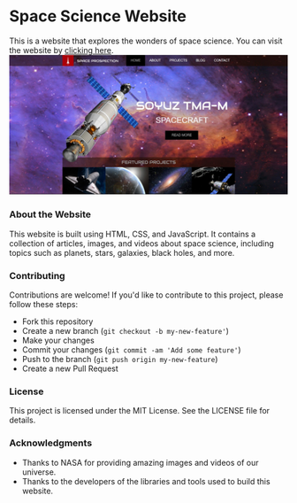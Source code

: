 
# **Space Science Website**
This is a website that explores the wonders of space science. You can visit the website by [clicking here](https://sachin-dtu.github.io/Space_Science_Template/).
![Space Science Website](https://github.com/sachin-dtu/Space_Science_Template/blob/main/Space_Science.jpg)

### **About the Website**
This website is built using HTML, CSS, and JavaScript. It contains a collection of articles, images, and videos about space science, including topics such as planets, stars, galaxies, black holes, and more.

### **Contributing**
Contributions are welcome! If you'd like to contribute to this project, please follow these steps:

* Fork this repository
* Create a new branch (`git checkout -b my-new-feature'`)
* Make your changes
* Commit your changes (`git commit -am 'Add some feature'`)
* Push to the branch (`git push origin my-new-feature`)
* Create a new Pull Request
### **License**
This project is licensed under the MIT License. See the LICENSE file for details.

### **Acknowledgments**
* Thanks to NASA for providing amazing images and videos of our universe.
* Thanks to the developers of the libraries and tools used to build this website.
